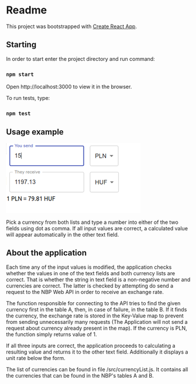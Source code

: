 # Readme

This project was bootstrapped with [Create React App](https://github.com/facebook/create-react-app).

## Starting

In order to start enter the project directory and run command:

### `npm start`

Open http://localhost:3000 to view it in the browser.

To run tests, type:

### `npm test`

## Usage example

![Example](./example.png?raw=true)

Pick a currency from both lists and type a number into either of the two fields using dot as comma.
If all input values are correct, a calculated value will appear automatically in the other text field.

## About the application

Each time any of the input values is modified, the application checks whether the values in one of the text fields and both currency lists are correct. That is whether the string in text field is a non-negative number and currencies are correct. The latter is checked by attempting do send a request to the NBP Web API in order to receive an exchange rate.

The function responsible for connecting to the API tries to find the given currency first in the table A, then, in case of failure, in the table B. If it finds the currency, the exchange rate is stored in the Key-Value map to prevent from sending unnecessarily many requests (The Application will not send a request about currency already present in the map). If the currency is PLN, the function simply returns value of 1.

If all three inputs are correct, the application proceeds to calculating a resulting value and returns it to the other text field. Additionally it displays a unit rate below the form.

The list of currencies can be found in file /src/currencyList.js. It contains all the currencies that can be found in the NBP's tables A and B.



